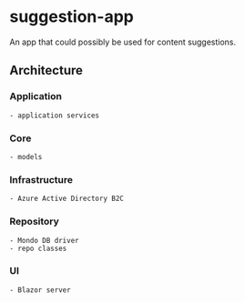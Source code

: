 # suggestion-app

An app that could possibly be used for content suggestions.

## Architecture
### Application
    - application services
### Core
    - models
### Infrastructure
    - Azure Active Directory B2C
### Repository
    - Mondo DB driver
    - repo classes
### UI
    - Blazor server